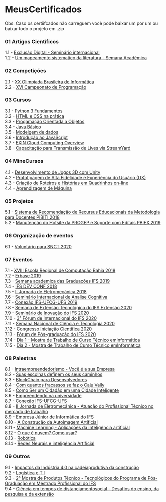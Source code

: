 # MeusCertificados

  Obs: Caso os certiifcados não carreguem você pode baixar um por um ou baixar todo o projeto em .zip

### 01 Artigos Científicos
1.1 - [Exclusão Digital - Seminário internacional](https://github.com/Akeu-Andrade/MeusCertificados/tree/main/01%20-%20Artigos)<br/>
1.2 - [Um mapeamento sistematico da literatura - Semana Acadêmica](https://github.com/Akeu-Andrade/MeusCertificados/tree/main/01%20-%20Artigos)<br/>

### 02 Competições
2.1 - [XX Olimpíada Brasileira de Informática](https://github.com/Akeu-Andrade/MeusCertificados/tree/main/02%20-%20Competi%C3%A7%C3%B5es)<br/>
2.2 - [XVI Campeonato de Programação](https://github.com/Akeu-Andrade/MeusCertificados/tree/main/02%20-%20Competi%C3%A7%C3%B5es)<br/>

### 03 Cursos
3.1 - [Python 3 Fundamentos](https://github.com/Akeu-Andrade/MeusCertificados/tree/main/03%20-%20Cursos)<br/>
3.2 - [HTML e CSS na prática](https://github.com/Akeu-Andrade/MeusCertificados/tree/main/03%20-%20Cursos)<br/>
3.3 - [Progamação Orientada a Objetos](https://github.com/Akeu-Andrade/MeusCertificados/tree/main/03%20-%20Cursos)<br/>
3.4 - [Java Básico](https://github.com/Akeu-Andrade/MeusCertificados/tree/main/03%20-%20Cursos)<br/>
3.5 - [Modelgem de dados](https://github.com/Akeu-Andrade/MeusCertificados/tree/main/03%20-%20Cursos)<br/>
3.6 - [Introdução ao JavaScript](https://github.com/Akeu-Andrade/MeusCertificados/tree/main/03%20-%20Cursos)<br/>
3.7 - [EXIN Cloud Computing Overview](https://github.com/Akeu-Andrade/MeusCertificados/tree/main/03%20-%20Cursos)<br/>
3.8 - [Capacitação para Transmissão de Lives via StreamYard](https://github.com/Akeu-Andrade/MeusCertificados/tree/main/03%20-%20Cursos)<br/>

### 04 MineCursos
4.1 - [Desenvolvimento de Jogos 3D com Unity](https://github.com/Akeu-Andrade/MeusCertificados/tree/main/04%20-%20MineCursos)<br/>
4.2 - [Prototipagem de Alta Fidelidade e Experiência do Usuário (UX)](https://github.com/Akeu-Andrade/MeusCertificados/tree/main/04%20-%20MineCursos)<br/>
4.3 - [Criação de Roteiros e Histórias em Quadrinhos on-line](https://github.com/Akeu-Andrade/MeusCertificados/tree/main/04%20-%20MineCursos)<br/>
4.4 - [Aprendizagem de Máquina](https://github.com/Akeu-Andrade/MeusCertificados/tree/main/04%20-%20MineCursos)<br/>

### 05 Projetos
5.1 - [Sistema de Recomendação de Recursus Educacionais da Metodologia para Docentes PIBITI 2018](https://github.com/Akeu-Andrade/MeusCertificados/tree/main/05%20-%20Projetos)<br/>
5.2 - [Manutenção do Hotsite da PROGEP e Suporte com Editais PBIEX 2019](https://github.com/Akeu-Andrade/MeusCertificados/tree/main/05%20-%20Projetos)<br/>

### 06 Organização de eventos
6.1 - [Voluntário para SNCT 2020](https://github.com/Akeu-Andrade/MeusCertificados/tree/main/06%20-%20Organiza%C3%A7%C3%A3o%20de%20eventos)<br/>

### 07 Eventos
7.1 - [XVIII Escola Regional de Computação Bahia 2018](https://github.com/Akeu-Andrade/MeusCertificados/tree/main/07%20-%20Eventos)<br/>
7.2 - [Erbase 2019](https://github.com/Akeu-Andrade/MeusCertificados/tree/main/07%20-%20Eventos)<br/>
7.3 - [Semana academica das Graduações IFS 2019](https://github.com/Akeu-Andrade/MeusCertificados/tree/main/07%20-%20Eventos)<br/>
7.4 - [IFS DEV CONF 2018](https://github.com/Akeu-Andrade/MeusCertificados/tree/main/07%20-%20Eventos)<br/>
7.5 - [II Jornada de Eletromecânica 2018](https://github.com/Akeu-Andrade/MeusCertificados/tree/main/07%20-%20Eventos)<br/>
7.6 - [Seminário Internacional de Analise Cognitiva](https://github.com/Akeu-Andrade/MeusCertificados/tree/main/07%20-%20Eventos)<br/>
7.7 - [Conexão IFS-UFCG-UFS 2019](https://github.com/Akeu-Andrade/MeusCertificados/tree/main/07%20-%20Eventos)<br/>
7.8 - [Semana de Extensão Tecnológica do IFS Extensão 2020](https://github.com/Akeu-Andrade/MeusCertificados/tree/main/07%20-%20Eventos)<br/>
7.9 - [Seminário de Inovação do IFS 2020](https://github.com/Akeu-Andrade/MeusCertificados/tree/main/07%20-%20Eventos)<br/>
7.10 - [3° Fórum de Internacional do IFS 2020](https://github.com/Akeu-Andrade/MeusCertificados/tree/main/07%20-%20Eventos)<br/>
7.11 - [Semana Nacional de Ciência e Tecnologia 2020](https://github.com/Akeu-Andrade/MeusCertificados/tree/main/07%20-%20Eventos)<br/>
7.12 - [Congresso Iniciação Científica 2020](https://github.com/Akeu-Andrade/MeusCertificados/tree/main/07%20-%20Eventos)<br/>
7.13 - [Fórum de Pós-graduação do IFS 2020](https://github.com/Akeu-Andrade/MeusCertificados/tree/main/07%20-%20Eventos)<br/>
7.14 - [Dia 1 - Mostra de Trabalho de Curso Técnico emInformática](https://github.com/Akeu-Andrade/MeusCertificados/tree/main/07%20-%20Eventos)<br/>
7.15 - [Dia 2 - Mostra de Trabalho de Curso Técnico emInformática](https://github.com/Akeu-Andrade/MeusCertificados/tree/main/07%20-%20Eventos)<br/>

### 08 Palestras
8.1 - [Intraempreendedorismo - Você é a sua Empresa](https://github.com/Akeu-Andrade/MeusCertificados/tree/main/08%20-%20Palestras)<br/>
8.2 - [Suas escolhas definem os seus caminhos](https://github.com/Akeu-Andrade/MeusCertificados/tree/main/08%20-%20Palestras)<br/>
8.3 - [BlockChain para Desenvolvedores](https://github.com/Akeu-Andrade/MeusCertificados/tree/main/08%20-%20Palestras)<br/>
8.4 - [Com quantos fracassos se faz o Caju Vally](https://github.com/Akeu-Andrade/MeusCertificados/tree/main/08%20-%20Palestras)<br/>
8.5 - [Como Ser um Cidadão em uma Cidade Inteligente](https://github.com/Akeu-Andrade/MeusCertificados/tree/main/08%20-%20Palestras)<br/>
8.6 - [Empreendendo na universidade](https://github.com/Akeu-Andrade/MeusCertificados/tree/main/08%20-%20Palestras)<br/>
8.7 - [Conexão IFS-UFCG-UFS](https://github.com/Akeu-Andrade/MeusCertificados/tree/main/08%20-%20Palestras)<br/>
8.8 - [II Jornada de Eletromecânica - Atuação do Profissional Técnico no mercado de trabalho](https://github.com/Akeu-Andrade/MeusCertificados/tree/main/08%20-%20Palestras)<br/>
8.9 - [Empresa Júnior de Informática do IFS](https://github.com/Akeu-Andrade/MeusCertificados/tree/main/08%20-%20Palestras)<br/>
8.10 - [A Construção da Autoimagem Artificial](https://github.com/Akeu-Andrade/MeusCertificados/tree/main/08%20-%20Palestras)<br/>
8.11 - [Machine Learning - Aplicações da inteligência artificial](https://github.com/Akeu-Andrade/MeusCertificados/tree/main/08%20-%20Palestras)<br/>
8.12 - [O que é nuvem? Como usar?](https://github.com/Akeu-Andrade/MeusCertificados/tree/main/08%20-%20Palestras)<br/>
8.13 - [Robótica](https://github.com/Akeu-Andrade/MeusCertificados/tree/main/08%20-%20Palestras)<br/>
8.14 - [Redes Neurais e inteligência Artificial](https://github.com/Akeu-Andrade/MeusCertificados/tree/main/08%20-%20Palestras)<br/>

### 09 Outros
9.1 - [Impactos da Indústria 4.0 na cadeiaprodutiva da construção](https://github.com/Akeu-Andrade/MeusCertificados/tree/main/09%20-%20Outros)<br/>
9.2 - [Logística e T.I](https://github.com/Akeu-Andrade/MeusCertificados/tree/main/09%20-%20Outros)<br/>
9.3 - [2ª Mostra de Produtos Técnico - Tecnológicos do Programa de Pós-Graduação em Mestrado Profissional do IFS](https://github.com/Akeu-Andrade/MeusCertificados/tree/main/09%20-%20Outros)<br/>
9.4 - [Ciência em tempos de distanciamentosocial - Desafios do ensino, da pesquisa e da extensão](https://github.com/Akeu-Andrade/MeusCertificados/tree/main/09%20-%20Outros)<br/>





